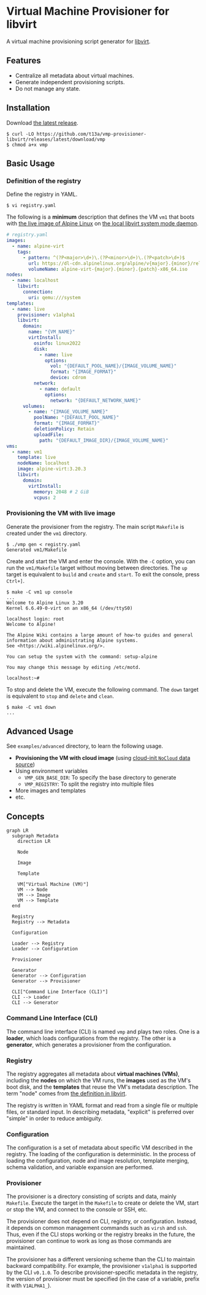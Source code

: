 # Virtual Machine Provisioner for libvirt

A virtual machine provisioning script generator for [libvirt](https://libvirt.org/).

## Features

- Centralize all metadata about virtual machines.
- Generate independent provisioning scripts.
- Do not manage any state.

## Installation

Download [the latest release](https://github.com/t13a/vmp-provisioner-libvirt/releases/latest).

```console
$ curl -LO https://github.com/t13a/vmp-provisioner-libvirt/releases/latest/download/vmp
$ chmod a+x vmp
```

## Basic Usage

### Definition of the registry

Define the registry in YAML.

```console
$ vi registry.yaml
```

The following is a **minimum** description that defines the VM `vm1` that boots with [the live image of Alpine Linux](https://alpinelinux.org/downloads/) on [the local libvirt system mode daemon](https://libvirt.org/uri.html#qemu-qemu-and-kvm-uris).

```yaml
# registry.yaml
images:
  - name: alpine-virt
    tags:
      - pattern: ^(?P<major>\d+)\.(?P<minor>\d+)\.(?P<patch>\d+)$
        url: https://dl-cdn.alpinelinux.org/alpine/v{major}.{minor}/releases/x86_64/alpine-virt-{major}.{minor}.{patch}-x86_64.iso
        volumeName: alpine-virt-{major}.{minor}.{patch}-x86_64.iso
nodes:
  - name: localhost
    libvirt:
      connection:
        uri: qemu:///system
templates:
  - name: live
    provisioner: v1alpha1
    libvirt:
      domain:
        name: "{VM_NAME}"
        virtInstall:
          osinfo: linux2022
          disk:
            - name: live
              options:
                vol: "{DEFAULT_POOL_NAME}/{IMAGE_VOLUME_NAME}"
                format: "{IMAGE_FORMAT}"
                device: cdrom
          network:
            - name: default
              options:
                network: "{DEFAULT_NETWORK_NAME}"
      volumes:
        - name: "{IMAGE_VOLUME_NAME}"
          poolName: "{DEFAULT_POOL_NAME}"
          format: "{IMAGE_FORMAT}"
          deletionPolicy: Retain
          uploadFile:
            path: "{DEFAULT_IMAGE_DIR}/{IMAGE_VOLUME_NAME}"
vms:
  - name: vm1
    template: live
    nodeName: localhost
    image: alpine-virt:3.20.3
    libvirt:
      domain:
        virtInstall:
          memory: 2048 # 2 GiB
          vcpus: 2
```

### Provisioning the VM with live image

Generate the provisioner from the registry. The main script `Makefile` is created under the `vm1` directory.

```console
$ ./vmp gen < registry.yaml
Generated vm1/Makefile
```

Create and start the VM and enter the console. With the `-C` option, you can run the `vm1/Makefile` target without moving between directories. The `up` target is equivalent to `build` and `create` and `start`. To exit the console, press `Ctrl+]`.

```console
$ make -C vm1 up console
...
Welcome to Alpine Linux 3.20
Kernel 6.6.49-0-virt on an x86_64 (/dev/ttyS0)

localhost login: root
Welcome to Alpine!

The Alpine Wiki contains a large amount of how-to guides and general
information about administrating Alpine systems.
See <https://wiki.alpinelinux.org/>.

You can setup the system with the command: setup-alpine

You may change this message by editing /etc/motd.

localhost:~#
```

To stop and delete the VM, execute the following command. The `down` target is equivalent to `stop` and `delete` and `clean`.

```console
$ make -C vm1 down
...
```

## Advanced Usage

See `examples/advanced` directory, to learn the following usage.

- **Provisioning the VM with cloud image** (using [cloud-init `NoCloud` data source](https://cloudinit.readthedocs.io/en/latest/reference/datasources/nocloud.html))
- Using environment variables
  - `VMP_GEN_BASE_DIR`: To specify the base directory to generate
  - `VMP_REGISTRY`: To split the registry into multiple files
- More images and templates
- etc.

## Concepts

```mermaid
graph LR
  subgraph Metadata
    direction LR

    Node

    Image

    Template

    VM["Virtual Machine (VM)"]
    VM --> Node
    VM --> Image
    VM --> Template
  end

  Registry
  Registry --> Metadata

  Configuration

  Loader --> Registry
  Loader --> Configuration

  Provisioner

  Generator
  Generator --> Configuration
  Generator --> Provisioner

  CLI["Command Line Interface (CLI)"]
  CLI --> Loader
  CLI --> Generator
```

### Command Line Interface (CLI)

The command line interface (CLI) is named `vmp` and plays two roles. One is a **loader**, which loads configurations from the registry. The other is a **generator**, which generates a provisioner from the configuration.

### Registry

The registry aggregates all metadata about **virtual machines (VMs)**, including the **nodes** on which the VM runs, the **images** used as the VM's boot disk, and the **templates** that reuse the VM's metadata description. The term "node" comes from [the definition in libvirt](https://libvirt.org/goals.html).

The registry is written in YAML format and read from a single file or multiple files, or standard input. In describing metadata, "explicit" is preferred over "simple" in order to reduce ambiguity.

### Configuration

The configuration is a set of metadata about specific VM described in the registry. The loading of the configuration is deterministic. In the process of loading the configuration, node and image resolution, template merging, schema validation, and variable expansion are performed.

### Provisioner

The provisioner is a directory consisting of scripts and data, mainly `Makefile`. Execute the target in the `Makefile` to create or delete the VM, start or stop the VM, and connect to the console or SSH, etc.

The provisioner does not depend on CLI, registry, or configuration. Instead, it depends on common management commands such as `virsh` and `ssh`. Thus, even if the CLI stops working or the registry breaks in the future, the provisioner can continue to work as long as those commands are maintained.

The provisioner has a different versioning scheme than the CLI to maintain backward compatibility. For example, the provisioner `v1alpha1` is supported by the CLI `v0.1.0`. To describe provisioner-specific metadata in the registry, the version of provisioner must be specified (in the case of a variable, prefix it with `V1ALPHA1_`).
